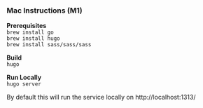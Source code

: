 ### Mac Instructions (M1)

**Prerequisites**  
`brew install go`  
`brew install hugo`  
`brew install sass/sass/sass`  

**Build**  
`hugo`

**Run Locally**  
`hugo server`  

By default this will run the service locally on http://localhost:1313/ 